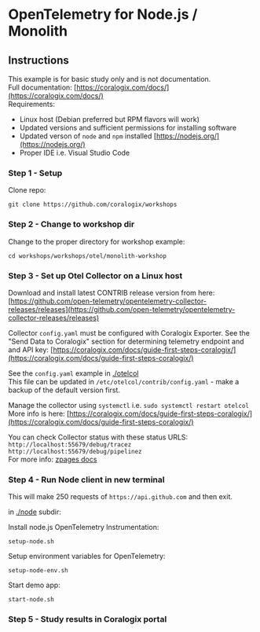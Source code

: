 # OpenTelemetry for Node.js / Monolith

## Instructions

This example is for basic study only and is not documentation.    
Full documentation: [https://coralogix.com/docs/](https://coralogix.com/docs/)  
Requirements:  
- Linux host (Debian preferred but RPM flavors will work)  
- Updated versions and sufficient permissions for installing software  
- Updated verson of `node` and `npm` installed [https://nodejs.org/](https://nodejs.org/)  
- Proper IDE i.e. Visual Studio Code 

### Step 1 - Setup
Clone repo:
```
git clone https://github.com/coralogix/workshops
```  

### Step 2 - Change to workshop dir
Change to the proper directory for workshop example:  

```
cd workshops/workshops/otel/monolith-workshop
```  

### Step 3 - Set up Otel Collector on a Linux host     
Download and install latest CONTRIB release version from here:  
[https://github.com/open-telemetry/opentelemetry-collector-releases/releases](https://github.com/open-telemetry/opentelemetry-collector-releases/releases)  

Collector `config.yaml` must be configured with Coralogix Exporter. See the "Send Data to Coralogix" section for determining telemetry endpoint and and API key: [https://coralogix.com/docs/guide-first-steps-coralogix/](https://coralogix.com/docs/guide-first-steps-coralogix/)    

See the `config.yaml` example in [./otelcol](./otelcol)  
This file can be updated in `/etc/otelcol/contrib/config.yaml` - make a backup of the default version first.    
  
Manage the collector using `systemctl` i.e. `sudo systemctl restart otelcol`  
More info is here: [https://coralogix.com/docs/guide-first-steps-coralogix/](https://coralogix.com/docs/guide-first-steps-coralogix/)  
  
You can check Collector status with these status URLS:  
`http://localhost:55679/debug/tracez`  
`http://localhost:55679/debug/pipelinez`    
For more info: [zpages docs](https://github.com/open-telemetry/opentelemetry-collector/blob/main/extension/zpagesextension/README.md)  


### Step 4 - Run Node client in new terminal  

This will make 250 requests of `https://api.github.com` and then exit.  

in [./node](./node) subdir:  

Install node.js OpenTelemetry Instrumentation:  
```
setup-node.sh
```  

Setup environment variables for OpenTelemetry:
```
setup-node-env.sh
```  

Start demo app:  
```
start-node.sh
```  

### Step 5 - Study results in Coralogix portal